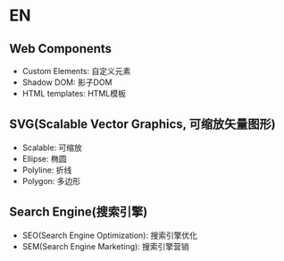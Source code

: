 # EN

## Web Components

- Custom Elements: 自定义元素
- Shadow DOM: 影子DOM
- HTML templates: HTML模板

## SVG(Scalable Vector Graphics, 可缩放矢量图形)

- Scalable: 可缩放
- Ellipse: 椭圆
- Polyline: 折线
- Polygon: 多边形

## Search Engine(搜索引擎)

- SEO(Search Engine Optimization): 搜索引擎优化
- SEM(Search Engine Marketing): 搜索引擎营销